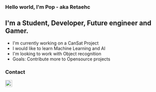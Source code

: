 ### Hello world, I'm Pop - aka Retaehc

## I'm a Student, Developer, Future engineer and Gamer.

- I'm currently working on a CanSat Project
- I would like to learn Machine Learning and AI
- I'm looking to work with Object recognition
- Goals: Contribute more to Opensource projects

### Contact

[<img align="left" alt="codeSTACKr | Instagram" width="22px" src="https://cdn.jsdelivr.net/npm/simple-icons@v3/icons/instagram.svg" />][instagram]

[instagram]: https://www.instagram.com/pop.pxp/
